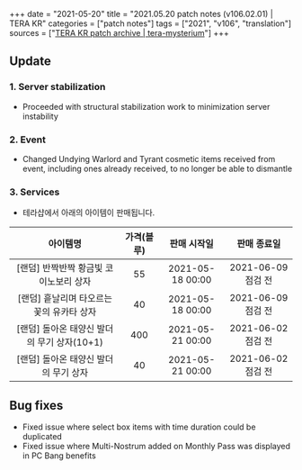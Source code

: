 +++
date = "2021-05-20"
title = "2021.05.20 patch notes (v106.02.01) | TERA KR"
categories = ["patch notes"]
tags = ["2021", "v106", "translation"]
sources = ["[TERA KR patch archive | tera-mysterium](/ko/patch/2021/v)"]
+++

## Update

### **1.** Server stabilization
- Proceeded with structural stabilization work to minimization server instability

### **2.** Event
- Changed Undying Warlord and Tyrant cosmetic items received from event, including ones already received, to no longer be able to dismantle

### **3.** Services
- 테라샵에서 아래의 아이템이 판매됩니다.

| 아이템명 | 가격(블루) | 판매 시작일 | 판매 종료일 |
| :-: | :-: | :-: | :-: |
| [랜덤] 반짝반짝 황금빛 코이노보리 상자 | 55 | 2021-05-18 00:00 | 2021-06-09 점검 전 |
| [랜덤] 흩날리며 타오르는 꽃의 유카타 상자 | 40 | 2021-05-18 00:00 | 2021-06-09 점검 전 |
| [랜덤] 돌아온 태양신 발더의 무기 상자(10+1) | 400 | 2021-05-21 00:00 | 2021-06-02 점검 전 |
| [랜덤] 돌아온 태양신 발더의 무기 상자 | 40 | 2021-05-21 00:00 | 2021-06-02 점검 전 |

## Bug fixes

- Fixed issue where select box items with time duration could be duplicated
- Fixed issue where Multi-Nostrum added on Monthly Pass was displayed in PC Bang benefits
